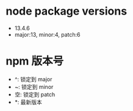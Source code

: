 # node package versions
- 13.4.6
- major:13, minor:4, patch:6

# npm 版本号
- ^: 锁定到 major
- ~: 锁定到 minor
- 空: 锁定到 patch
- *: 最新版本
